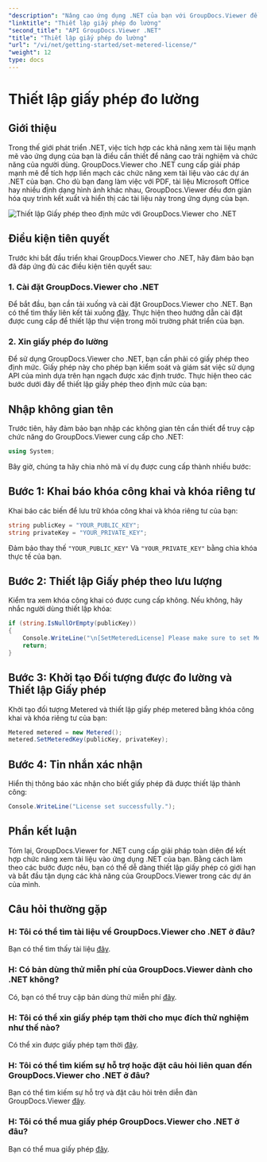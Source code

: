 ```yaml
---
"description": "Nâng cao ứng dụng .NET của bạn với GroupDocs.Viewer để xem tài liệu liền mạch. Dễ dàng tích hợp chức năng kết xuất tài liệu vào dự án của bạn."
"linktitle": "Thiết lập giấy phép đo lường"
"second_title": "API GroupDocs.Viewer .NET"
"title": "Thiết lập giấy phép đo lường"
"url": "/vi/net/getting-started/set-metered-license/"
"weight": 12
type: docs
---
```

# Thiết lập giấy phép đo lường

## Giới thiệu
Trong thế giới phát triển .NET, việc tích hợp các khả năng xem tài liệu mạnh mẽ vào ứng dụng của bạn là điều cần thiết để nâng cao trải nghiệm và chức năng của người dùng. GroupDocs.Viewer cho .NET cung cấp giải pháp mạnh mẽ để tích hợp liền mạch các chức năng xem tài liệu vào các dự án .NET của bạn. Cho dù bạn đang làm việc với PDF, tài liệu Microsoft Office hay nhiều định dạng hình ảnh khác nhau, GroupDocs.Viewer đều đơn giản hóa quy trình kết xuất và hiển thị các tài liệu này trong ứng dụng của bạn.

![Thiết lập Giấy phép theo định mức với GroupDocs.Viewer cho .NET](/viewer/getting-started/set-metered-license.png)

## Điều kiện tiên quyết
Trước khi bắt đầu triển khai GroupDocs.Viewer cho .NET, hãy đảm bảo bạn đã đáp ứng đủ các điều kiện tiên quyết sau:
### 1. Cài đặt GroupDocs.Viewer cho .NET
Để bắt đầu, bạn cần tải xuống và cài đặt GroupDocs.Viewer cho .NET. Bạn có thể tìm thấy liên kết tải xuống [đây](https://releases.groupdocs.com/viewer/net/). Thực hiện theo hướng dẫn cài đặt được cung cấp để thiết lập thư viện trong môi trường phát triển của bạn.
### 2. Xin giấy phép đo lường
Để sử dụng GroupDocs.Viewer cho .NET, bạn cần phải có giấy phép theo định mức. Giấy phép này cho phép bạn kiểm soát và giám sát việc sử dụng API của mình dựa trên hạn ngạch được xác định trước. Thực hiện theo các bước dưới đây để thiết lập giấy phép theo định mức của bạn:

## Nhập không gian tên
Trước tiên, hãy đảm bảo bạn nhập các không gian tên cần thiết để truy cập chức năng do GroupDocs.Viewer cung cấp cho .NET:
```csharp
using System;
```

Bây giờ, chúng ta hãy chia nhỏ mã ví dụ được cung cấp thành nhiều bước:
## Bước 1: Khai báo khóa công khai và khóa riêng tư
Khai báo các biến để lưu trữ khóa công khai và khóa riêng tư của bạn:
```csharp
string publicKey = "YOUR_PUBLIC_KEY";
string privateKey = "YOUR_PRIVATE_KEY";
```
Đảm bảo thay thế `"YOUR_PUBLIC_KEY"` Và `"YOUR_PRIVATE_KEY"` bằng chìa khóa thực tế của bạn.
## Bước 2: Thiết lập Giấy phép theo lưu lượng
Kiểm tra xem khóa công khai có được cung cấp không. Nếu không, hãy nhắc người dùng thiết lập khóa:
```csharp
if (string.IsNullOrEmpty(publicKey))
{
    Console.WriteLine("\n[SetMeteredLicense] Please make sure to set Metered keys. Learn more at https://purchase.groupdocs.com/faqs/licensing/metered.");
    return;
}
```
## Bước 3: Khởi tạo Đối tượng được đo lường và Thiết lập Giấy phép
Khởi tạo đối tượng Metered và thiết lập giấy phép metered bằng khóa công khai và khóa riêng tư của bạn:
```csharp
Metered metered = new Metered();
metered.SetMeteredKey(publicKey, privateKey);
```
## Bước 4: Tin nhắn xác nhận
Hiển thị thông báo xác nhận cho biết giấy phép đã được thiết lập thành công:
```csharp
Console.WriteLine("License set successfully.");
```

## Phần kết luận
Tóm lại, GroupDocs.Viewer for .NET cung cấp giải pháp toàn diện để kết hợp chức năng xem tài liệu vào ứng dụng .NET của bạn. Bằng cách làm theo các bước được nêu, bạn có thể dễ dàng thiết lập giấy phép có giới hạn và bắt đầu tận dụng các khả năng của GroupDocs.Viewer trong các dự án của mình.
## Câu hỏi thường gặp
### H: Tôi có thể tìm tài liệu về GroupDocs.Viewer cho .NET ở đâu?
Bạn có thể tìm thấy tài liệu [đây](https://tutorials.groupdocs.com/viewer/net/).
### H: Có bản dùng thử miễn phí của GroupDocs.Viewer dành cho .NET không?
Có, bạn có thể truy cập bản dùng thử miễn phí [đây](https://releases.groupdocs.com/).
### H: Tôi có thể xin giấy phép tạm thời cho mục đích thử nghiệm như thế nào?
Có thể xin được giấy phép tạm thời [đây](https://purchase.groupdocs.com/temporary-license/).
### H: Tôi có thể tìm kiếm sự hỗ trợ hoặc đặt câu hỏi liên quan đến GroupDocs.Viewer cho .NET ở đâu?
Bạn có thể tìm kiếm sự hỗ trợ và đặt câu hỏi trên diễn đàn GroupDocs.Viewer [đây](https://forum.groupdocs.com/c/viewer/9).
### H: Tôi có thể mua giấy phép GroupDocs.Viewer cho .NET ở đâu?
Bạn có thể mua giấy phép [đây](https://purchase.groupdocs.com/buy).